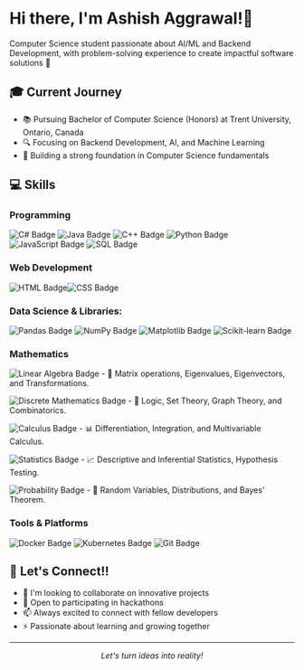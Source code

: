 # Hi there, I'm Ashish Aggrawal!👋 


 Computer Science student passionate about AI/ML and Backend Development, with problem-solving experience to create impactful software solutions 🚀

## 🎓 Current Journey

- 📚 Pursuing Bachelor of Computer Science (Honors) at Trent University, Ontario, Canada
- 🔍 Focusing on Backend Development, AI, and Machine Learning
- 🌱 Building a strong foundation in Computer Science fundamentals



## 💻 Skills

### Programming  
![C# Badge](https://img.shields.io/badge/C%23-%23239120.svg?style=flat&logo=csharp&logoColor=white)  ![Java Badge](https://img.shields.io/badge/Java-%23ED8B00.svg?style=flat&logo=java&logoColor=white)  ![C++ Badge](https://img.shields.io/badge/C%2B%2B-%2300599C.svg?style=flat&logo=cplusplus&logoColor=white)  ![Python Badge](https://img.shields.io/badge/Python-%2314354C.svg?style=flat&logo=python&logoColor=white)![JavaScript Badge](https://img.shields.io/badge/JavaScript-%23F7DF1E.svg?style=flat&logo=javascript&logoColor=black) ![SQL Badge](https://img.shields.io/badge/SQL-%2300599C.svg?style=flat&logo=sqlite&logoColor=white)  



### Web Development
![HTML Badge](https://img.shields.io/badge/HTML5-%23E34F26.svg?style=flat&logo=html5&logoColor=white)![CSS Badge](https://img.shields.io/badge/CSS3-%231572B6.svg?style=flat&logo=css3&logoColor=white) 

### Data Science & Libraries: 
![Pandas Badge](https://img.shields.io/badge/Pandas-%23150458.svg?style=flat&logo=pandas&logoColor=white)  ![NumPy Badge](https://img.shields.io/badge/NumPy-%23013243.svg?style=flat&logo=numpy&logoColor=white)  ![Matplotlib Badge](https://img.shields.io/badge/Matplotlib-%231572B6.svg?style=flat&logo=python&logoColor=white)  ![Scikit-learn Badge](https://img.shields.io/badge/Scikit--Learn-%23F7931E.svg?style=flat&logo=scikit-learn&logoColor=white)  

### Mathematics

![Linear Algebra Badge](https://img.shields.io/badge/Linear%20Algebra-%231572B6?style=flat&logo=mathworks&logoColor=white)  - 📐 Matrix operations, Eigenvalues, Eigenvectors, and Transformations.  

![Discrete Mathematics Badge](https://img.shields.io/badge/Discrete%20Mathematics-%23E34F26?style=flat&logo=tree&logoColor=white)  - 🔢 Logic, Set Theory, Graph Theory, and Combinatorics.  

![Calculus Badge](https://img.shields.io/badge/Calculus-%230076D6?style=flat&logo=plotly&logoColor=white)  - 📊 Differentiation, Integration, and Multivariable Calculus.  

![Statistics Badge](https://img.shields.io/badge/Statistics-%23FF9900?style=flat&logo=chartdotjs&logoColor=white)  - 📈 Descriptive and Inferential Statistics, Hypothesis Testing.  

![Probability Badge](https://img.shields.io/badge/Probability-%237734A6?style=flat&logo=dice&logoColor=white)  - 🎲 Random Variables, Distributions, and Bayes' Theorem.  

### Tools & Platforms
![Docker Badge](https://img.shields.io/badge/Docker-%232496ED.svg?style=flat&logo=docker&logoColor=white)  ![Kubernetes Badge](https://img.shields.io/badge/Kubernetes-%23326CE5.svg?style=flat&logo=kubernetes&logoColor=white)  ![Git Badge](https://img.shields.io/badge/Git-%23F05033.svg?style=flat&logo=git&logoColor=white)  

## 🤝 Let's Connect!!

- 🔭 I'm looking to collaborate on innovative projects
- 💬 Open to participating in hackathons
- 📫 Always excited to connect with fellow developers
- ⚡ Passionate about learning and growing together

---
<p align="center">
  <i>Let's turn ideas into reality! </i>
</p>

